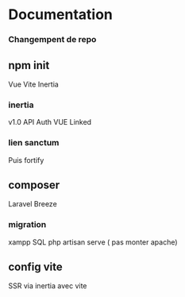 # Documentation
### Changempent de repo

































## npm init
Vue
Vite
Inertia
### inertia
v1.0 API 
Auth VUE Linked
### lien sanctum
Puis fortify
## composer
Laravel
Breeze
### migration
xampp SQL
php artisan serve ( pas monter apache)
## config vite
SSR via inertia avec vite


